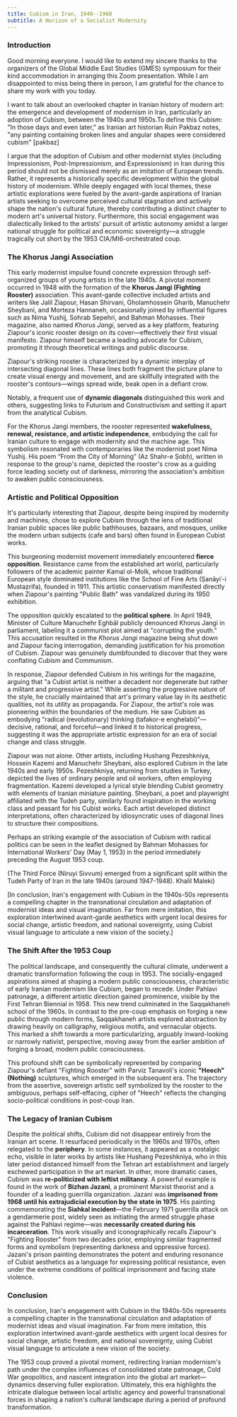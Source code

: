 ```yaml
---
title: Cubism in Iran, 1940--1960
subtitle: A Horizon of a Socialist Modernity
---
```


### Introduction

Good morning everyone. I would like to extend my sincere thanks to the organizers of the Global Middle East Studies (GMES) symposium for their kind accommodation in arranging this Zoom presentation. While I am disappointed to miss being there in person, I am grateful for the chance to share my work with you today.

I want to talk about an overlooked chapter in Iranian history of modern art: the emergence and development of modernism in Iran, particularly an adoption of Cubism, between the 1940s and 1950s.To define this Cubism: "In those days and even later," as Iranian art historian Ruin Pakbaz notes, "any painting containing broken lines and angular shapes were considered cubism" [pakbaz]

I argue that the adoption of Cubism and other modernist styles (including Impressionism, Post-Impressionism, and Expressionism) in Iran during this period should not be dismissed merely as an imitation of European trends. Rather, it represents a historically specific development within the global history of modernism.
While deeply engaged with local themes, these artistic explorations were fueled by the avant-garde aspirations of Iranian artists seeking to overcome perceived cultural stagnation and actively shape the nation's cultural future, thereby contributing a distinct chapter to modern art's universal history. Furthermore, this social engagement was dialectically linked to the artists' pursuit of artistic autonomy amidst a larger national struggle for political and economic sovereignty—a struggle tragically cut short by the 1953 CIA/MI6-orchestrated coup.

### The Khorus Jangi Association

This early modernist impulse found concrete expression through self-organized groups of young artists in the late 1940s. A pivotal moment occurred in 1948 with the formation of the **Khorus Jangi (Fighting Rooster)** association. This avant-garde collective included artists and writers like Jalil Ziapour, Hasan Shirvani, Gholamhossein Gharib, Manuchehr Sheybani, and Morteza Hannaneh, occasionally joined by influential figures such as Nima Yushij, Sohrab Sepehri, and Bahman Mohasses. Their magazine, also named *Khorus Jangi*, served as a key platform, featuring Ziapour's iconic rooster design on its cover—effectively their first visual manifesto. Ziapour himself became a leading advocate for Cubism, promoting it through theoretical writings and public discourse.

Ziapour's striking rooster is characterized by a dynamic interplay of intersecting diagonal lines. These lines both fragment the picture plane to create visual energy and movement, and are skillfully integrated with the rooster's contours—wings spread wide, beak open in a defiant crow.

Notably, a frequent use of **dynamic diagonals** distinguished this work and others, suggesting links to Futurism and Constructivism and setting it apart from the analytical Cubism.

For the Khorus Jangi members, the rooster represented **wakefulness, renewal, resistance, and artistic independence**, embodying the call for Iranian culture to engage with modernity and the machine age. This symbolism resonated with contemporaries like the modernist poet Nima Yushij. His poem “From the City of Morning” (Az Shahr-e Ṣobḥ), written in response to the group's name, depicted the rooster's crow as a guiding force leading society out of darkness, mirroring the association's ambition to awaken public consciousness.

### Artistic and Political Opposition

It's particularly interesting that Ziapour, despite being inspired by modernity and machines, chose to explore Cubism through the lens of traditional Iranian public spaces like public bathhouses, bazaars, and mosques, unlike the modern urban subjects (cafe and bars) often found in European Cubist works.

This burgeoning modernist movement immediately encountered **fierce opposition**. Resistance came from the established art world, particularly followers of the academic painter Kamal ol-Molk, whose traditional European style dominated institutions like the School of Fine Arts (Ṣanāyiʿ-i Mustaẓrifa), founded in 1911. This artistic conservatism manifested directly when Ziapour's painting "Public Bath" was vandalized during its 1950 exhibition.

The opposition quickly escalated to the **political sphere**. In April 1949, Minister of Culture Manuchehr Eghbāl publicly denounced Khorus Jangi in parliament, labeling it a communist plot aimed at "corrupting the youth." This accusation resulted in the *Khorus Jangi* magazine being shut down and Ziapour facing interrogation, demanding justification for his promotion of Cubism. Ziapour was genuinely dumbfounded to discover that they were conflating Cubism and Communism.

In response, Ziapour defended Cubism in his writings for the magazine, arguing that "a Cubist artist is neither a decadent nor degenerate but rather a militant and progressive artist." While asserting the progressive nature of the style, he crucially maintained that art's primary value lay in its aesthetic qualities, not its utility as propaganda. For Ziapour, the artist's role was pioneering within the boundaries of the medium. He saw Cubism as embodying "radical (revolutionary) thinking (tafakor-e enghelabi)"—decisive, rational, and forceful—and linked it to historical progress, suggesting it was the appropriate artistic expression for an era of social change and class struggle.

Ziapour was not alone. Other artists, including Hushang Pezeshkniya, Hossein Kazemi and Manuchehr Sheybani, also explored Cubism in the late 1940s and early 1950s. Pezeshkniya, returning from studies in Turkey, depicted the lives of ordinary people and oil workers, often employing fragmentation. Kazemi developed a lyrical style blending Cubist geometry with elements of Iranian miniature painting. Sheybani, a poet and playwright affiliated with the Tudeh party, similarly found inspiration in the working class and peasant for his Cubist works. Each artist developed distinct interpretations, often characterized by idiosyncratic uses of diagonal lines to structure their compositions.

Perhaps an striking example of the association of Cubism with radical politics can be seen in the leaflet designed by Bahman Mohasses for International Workers' Day (May 1, 1953) in the period immediately preceding the August 1953 coup.
<!-- The caption explicitly labels Mohasses's work as "Cubist style" and links it directly to the triumph of the working class. -->

(The Third Force (Niruyi Sivvum) emerged from a significant split within the Tudeh Party of Iran in the late 1940s (around 1947-1948). Khalil Maleki)

[In conclusion, Iran's engagement with Cubism in the 1940s-50s represents a compelling chapter in the transnational circulation and adaptation of modernist ideas and visual imagination. Far from mere imitation, this exploration intertwined avant-garde aesthetics with urgent local desires for social change, artistic freedom, and national sovereignty, using Cubist visual language to articulate a new vision of the society.]

### The Shift After the 1953 Coup

The political landscape, and consequently the cultural climate, underwent a dramatic transformation following the coup in 1953. The socially-engaged aspirations aimed at shaping a modern public consciousness, characteristic of early Iranian modernism like Cubism, began to recede. Under Pahlavi patronage, a different artistic direction gained prominence, visible by the First Tehran Biennial in 1958. This new trend culminated in the Saqqakhaneh school of the 1960s. In contrast to the pre-coup emphasis on forging a new public through modern forms, Saqqakhaneh artists explored abstraction by drawing heavily on calligraphy, religious motifs, and vernacular objects. This marked a shift towards a more particularizing, arguably inward-looking or narrowly nativist, perspective, moving away from the earlier ambition of forging a broad, modern public consciousness.

This profound shift can be symbolically represented by comparing Ziapour's defiant "Fighting Rooster" with Parviz Tanavoli's iconic **"Heech" (Nothing)** sculptures, which emerged in the subsequent era. The trajectory from the assertive, sovereign artistic self symbolized by the rooster to the ambiguous, perhaps self-effacing, cipher of "Heech" reflects the changing socio-political conditions in post-coup Iran.

### The Legacy of Iranian Cubism

Despite the political shifts, Cubism did not disappear entirely from the Iranian art scene. It resurfaced periodically in the 1960s and 1970s, often relegated to the **periphery**. In some instances, it appeared as a nostalgic echo, visible in later works by artists like Hushang Pezeshkniya, who in this later period distanced himself from the Tehran art establishment and largely eschewed participation in the art market. In other, more dramatic cases, Cubism was **re-politicized with leftist militancy**. A powerful example is found in the work of **Bizhan Jazani**, a prominent Marxist theorist and a founder of a leading guerrilla organization. Jazani was **imprisoned from 1968 until his extrajudicial execution by the state in 1975**. His painting commemorating the **Siahkal incident**—the February 1971 guerrilla attack on a gendarmerie post, widely seen as initiating the armed struggle phase against the Pahlavi regime—was **necessarily created during his incarceration**. This work visually and iconographically recalls Ziapour's "Fighting Rooster" from two decades prior, employing similar fragmented forms and symbolism (representing darkness and oppressive forces). Jazani's prison painting demonstrates the potent and enduring resonance of Cubist aesthetics as a language for expressing political resistance, even under the extreme conditions of political imprisonment and facing state violence.

### Conclusion

In conclusion, Iran's engagement with Cubism in the 1940s-50s represents a compelling chapter in the transnational circulation and adaptation of modernist ideas and visual imagination. Far from mere imitation, this exploration intertwined avant-garde aesthetics with urgent local desires for social change, artistic freedom, and national sovereignty, using Cubist visual language to articulate a new vision of the society.

The 1953 coup proved a pivotal moment, redirecting Iranian modernism's path under the complex influences of consolidated state patronage, Cold War geopolitics, and nascent integration into the global art market—dynamics deserving fuller exploration. Ultimately, this era highlights the intricate dialogue between local artistic agency and powerful transnational forces in shaping a nation's cultural landscape during a period of profound transformation.

